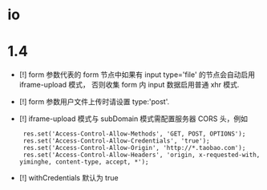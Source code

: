 # io

# 1.4

 - [!] form 参数代表的 form 节点中如果有 input type='file' 的节点会自动启用 iframe-upload 模式，
 否则收集 form 内 input 数据启用普通 xhr 模式.

 - [!] form 参数用户文件上传时请设置 type:'post'.

 - [!] iframe-upload 模式与 subDomain 模式需配置服务器 CORS 头，例如

        res.set('Access-Control-Allow-Methods', 'GET, POST, OPTIONS');
        res.set('Access-Control-Allow-Credentials', 'true');
        res.set('Access-Control-Allow-Origin', 'http://*.taobao.com');
        res.set('Access-Control-Allow-Headers', 'origin, x-requested-with, yiminghe, content-type, accept, *');

 - [!] withCredentials 默认为 true
